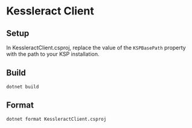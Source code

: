 # Kessleract Client

## Setup
In KessleractClient.csproj, replace the value of the `KSPBasePath` property with the path to your KSP installation.

## Build
```
dotnet build
```

## Format
```
dotnet format KessleractClient.csproj
```